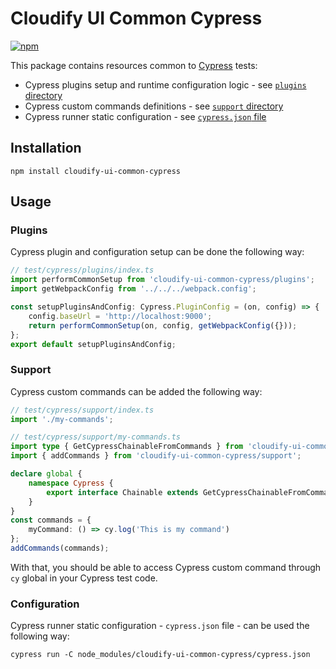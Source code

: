 # Cloudify UI Common Cypress

[![npm](https://img.shields.io/npm/v/cloudify-ui-common-cypress.svg?style=flat)](https://www.npmjs.com/package/cloudify-ui-common-cypress)

This package contains resources common to [Cypress](https://cypress.io/) tests:

* Cypress plugins setup and runtime configuration logic - see [`plugins` directory](./src/plugins)
* Cypress custom commands definitions - see [`support` directory](./src/support)
* Cypress runner static configuration - see [`cypress.json` file](./cypress.json) 


## Installation

```npm
npm install cloudify-ui-common-cypress
```

## Usage

### Plugins

Cypress plugin and configuration setup can be done the following way:

```typescript
// test/cypress/plugins/index.ts
import performCommonSetup from 'cloudify-ui-common-cypress/plugins';
import getWebpackConfig from '../../../webpack.config';

const setupPluginsAndConfig: Cypress.PluginConfig = (on, config) => {
    config.baseUrl = 'http://localhost:9000';
    return performCommonSetup(on, config, getWebpackConfig({}));
};
export default setupPluginsAndConfig;
```

### Support

Cypress custom commands can be added the following way:

```typescript
// test/cypress/support/index.ts
import './my-commands';

// test/cypress/support/my-commands.ts
import type { GetCypressChainableFromCommands } from 'cloudify-ui-common-cypress/support';
import { addCommands } from 'cloudify-ui-common-cypress/support';

declare global {
    namespace Cypress {
        export interface Chainable extends GetCypressChainableFromCommands<typeof commands> {}
    }
}
const commands = {
    myCommand: () => cy.log('This is my command')
};
addCommands(commands);
```

With that, you should be able to access Cypress custom command through `cy` global in your Cypress test code. 

### Configuration

Cypress runner static configuration - `cypress.json` file - can be used the following way:

```npm
cypress run -C node_modules/cloudify-ui-common-cypress/cypress.json
```
